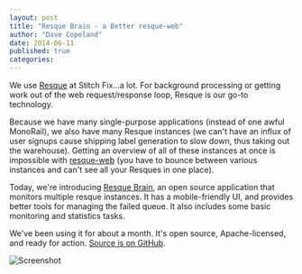 ```yaml
---
layout: post
title: "Resque Brain - a Better resque-web"
author: "Dave Copeland"
date: 2014-06-11
published: true
categories:
---
```


We use [Resque][resque] at Stitch Fix…a lot.  For background processing
or getting work out of the web request/response loop, Resque is our go-to technology.

Because we have many single-purpose applications (instead of one awful MonoRail),
we also have many Resque instances (we can't have an influx of user signups cause
shipping label generation to slow down, thus taking out the warehouse).  Getting an
overview of all of these instances at once is impossible with [resque-web](https://github.com/resque/resque/tree/1-x-stable#the-front-end) (you have to bounce between various instances and can't see all your Resques in one place).

Today, we're introducing [Resque Brain][resque-brain], an open source application that
monitors multiple resque instances.  It has a mobile-friendly UI, and provides
better tools for managing the failed queue.  It also includes some basic monitoring
and statistics tasks.

We've been using it for about a month.  It's open source, Apache-licensed, and ready
for action.  [Source is on GitHub][resque-brain-source].

![Screenshot](https://camo.githubusercontent.com/76a0d96bdf902ba943bf84682144d0701bdeddc2/68747470733a2f2f7777772e657665726e6f74652e636f6d2f73686172642f7337312f73682f39373630623730622d393062372d346162652d613865372d3739663264336432323165362f30313934373137376334353265313535653364346136616663656463663263312f646565702f302f5265737175652d427261696e2e706e67)

[resque]: https://github.com/resque/resque
[resque-brain]: http://tech.stitchfix.com/resque-brain
[resque-brain-source]: https://github.com/stitchfix/resque-brain
